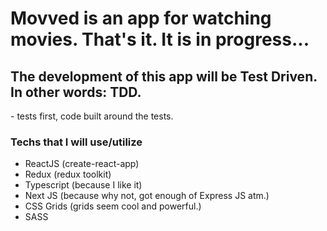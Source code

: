 <h1>Movved is an app for watching movies. That's it. It is in progress...</h1>

<h2>The development of this app will be Test Driven. In other words: TDD.</h2>
- tests first, code built around the tests.


<h3>Techs that I will use/utilize</h3>

- ReactJS (create-react-app)
- Redux (redux toolkit)
- Typescript (because I like it)
- Next JS (because why not, got enough of Express JS atm.)
- CSS Grids (grids seem cool and powerful.)
- SASS